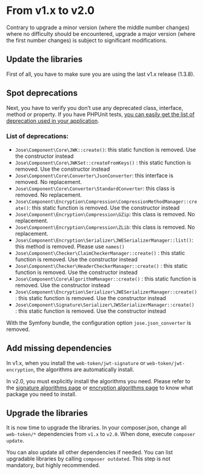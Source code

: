 # From v1.x to v2.0

Contrary to upgrade a minor version \(where the middle number changes\) where no difficulty should be encountered, upgrade a major version \(where the first number changes\) is subject to significant modifications.

## Update the libraries

First of all, you have to make sure you are using the last v1.x release \(1.3.8\).

## Spot deprecations

Next, you have to verify you don’t use any deprecated class, interface, method or property. If you have PHPUnit tests, [you can easily get the list of deprecation used in your application](https://symfony.com/doc/current/components/phpunit_bridge.html).

### List of deprecations:

* `Jose\Component\Core\JWK::create()`: this static function is removed. Use the constructor instead
* `Jose\Component\Core\JWKSet::createFromKeys()` : this static function is removed. Use the constructor instead
* `Jose\Component\Core\Converter\JsonConverter`: this interface is removed. No replacement.
* `Jose\Component\Core\Converter\StandardConverter`: this class is removed. No replacement.
* `Jose\Component\Encryption\Compression\CompressionMethodManager::create()`: this static function is removed. Use the constructor instead
* `Jose\Component\Encryption\Compression\GZip`: this class is removed. No replacement.
* `Jose\Component\Encryption\Compression\ZLib`: this class is removed. No replacement.
* `Jose\Component\Encryption\Serializer\JWESerializerManager::list()`: this method is removed. Please use `names()`
* `Jose\Component\Checker\ClaimCheckerManager::create()` : this static function is removed. Use the constructor instead
* `Jose\Component\Checker\HeaderCheckerManager::create()` : this static function is removed. Use the constructor instead
* `Jose\Component\Core\AlgorithmManager::create()` : this static function is removed. Use the constructor instead
* `Jose\Component\Encryption\Serializer\JWESerializerManager::create()` : this static function is removed. Use the constructor instead
* `Jose\Component\Signature\Serializer\JWSSerializerManager::create()` : this static function is removed. Use the constructor instead

With the Symfony bundle, the configuration option `jose.json_converter` is removed.

## Add missing dependencies

In v1.x, when you install the `web-token/jwt-signature` or `web-token/jwt-encryption`, the algorithms are automatically install.

In v2.0, you must explicitly install the algorithms you need. Please refer to the [signature algorithms page](../../the-components/signed-tokens-jws/signature-algorithms.md) or [encryption algorithms page](../../the-components/encrypted-tokens-jwe/encryption-algorithms.md) to know what package you need to install.

## Upgrade the libraries

It is now time to upgrade the libraries. In your composer.json, change all `web-token/*` dependencies from `v1.x` to `v2.0`. When done, execute `composer update`.

You can also update all other dependencies if needed. You can list upgradable libraries by calling `composer outdated`. This step is not mandatory, but highly recommended.

